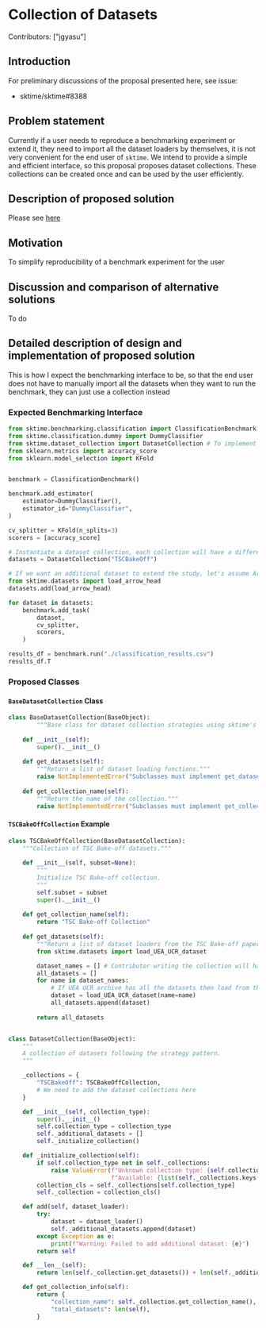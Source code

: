 # Collection of Datasets

Contributors: ["jgyasu"]

## Introduction

For preliminary discussions of the proposal presented here, see issue:

* sktime/sktime#8388

## Problem statement

Currently if a user needs to reproduce a benchmarking experiment or extend it, they need to import all the dataset loaders by themselves, it is not very convenient for the end user of `sktime`. We intend to provide a simple and efficient interface, so this proposal proposes dataset collections. These collections can be created once and can be used by the user efficiently.

## Description of proposed solution

Please see [here](#detailed-description-of-design-and-implementation-of-proposed-solution)

## Motivation

To simplify reproducibility of a benchmark experiment for the user

## Discussion and comparison of alternative solutions

To do

## Detailed description of design and implementation of proposed solution 

This is how I expect the benchmarking interface to be, so that the end user does not have to manually import all the datasets when they want to run the benchmark, they can just use a collection instead

### Expected Benchmarking Interface

```python
from sktime.benchmarking.classification import ClassificationBenchmark
from sktime.classification.dummy import DummyClassifier
from sktime.dataset_collection import DatasetCollection # To implement
from sklearn.metrics import accuracy_score
from sklearn.model_selection import KFold


benchmark = ClassificationBenchmark()

benchmark.add_estimator(
    estimator=DummyClassifier(),
    estimator_id="DummyClassifier",
)

cv_splitter = KFold(n_splits=3)
scorers = [accuracy_score]

# Instantiate a dataset collection, each collection will have a different class following strategy pattern, e.g., collection of datasets that were used in TSC Bakeoff paper, returns a list of datasets loaded as sktime dataset containers
datasets = DatasetCollection("TSCBakeOff")

# If we want an additional dataset to extend the study, let's assume ArrowHead was not present in the initial study but we want to add it to our collection for this particular study
from sktime.datasets import load_arrow_head
datasets.add(load_arrow_head)

for dataset in datasets:
    benchmark.add_task(
        dataset,
        cv_splitter,
        scorers,
    )

results_df = benchmark.run("./classification_results.csv")
results_df.T
```
### Proposed Classes

#### `BaseDatasetCollection` Class

```python
class BaseDatasetCollection(BaseObject):
        """Base class for dataset collection strategies using sktime's BaseObject."""
    
    def __init__(self):
        super().__init__()
    
    def get_datasets(self):
        """Return a list of dataset loading functions."""
        raise NotImplementedError("Subclasses must implement get_datasets()")
    
    def get_collection_name(self):
        """Return the name of the collection."""
        raise NotImplementedError("Subclasses must implement get_collection_name()")
```

#### `TSCBakeOffCollection` Example
```python
class TSCBakeOffCollection(BaseDatasetCollection):
    """Collection of TSC Bake-off datasets."""
    
    def __init__(self, subset=None):
        """
        Initialize TSC Bake-off collection.
        """
        self.subset = subset
        super().__init__()
    
    def get_collection_name(self):
        return "TSC Bake-off Collection"
    
    def get_datasets(self):
        """Return a list of dataset loaders from the TSC Bake-off paper."""
        from sktime.datasets import load_UEA_UCR_dataset

        dataset_names = [] # Contributor writing the collection will have to manually add the datasets used in the experiment
        all_datasets = []
        for name in dataset_names:
            # If UEA UCR archive has all the datasets then load from there or use additional loaders, even custom ones
            dataset = load_UEA_UCR_dataset(name=name)
            all_datasets.append(dataset)
        
        return all_datasets
```

```python

class DatasetCollection(BaseObject):
    """
    A collection of datasets following the strategy pattern.
    """

    _collections = {
        "TSCBakeOff": TSCBakeOffCollection,
        # We need to add the dataset collections here
    }

    def __init__(self, collection_type):
        super().__init__()
        self.collection_type = collection_type
        self._additional_datasets = []
        self._initialize_collection()

    def _initialize_collection(self):
        if self.collection_type not in self._collections:
            raise ValueError(f"Unknown collection type: {self.collection_type}. "
                             f"Available: {list(self._collections.keys())}")
        collection_cls = self._collections[self.collection_type]
        self._collection = collection_cls()

    def add(self, dataset_loader):
        try:
            dataset = dataset_loader()
            self._additional_datasets.append(dataset)
        except Exception as e:
            print(f"Warning: Failed to add additional dataset: {e}")
        return self

    def __len__(self):
        return len(self._collection.get_datasets()) + len(self._additional_datasets)

    def get_collection_info(self):
        return {
            "collection_name": self._collection.get_collection_name(),
            "total_datasets": len(self),
        }
```